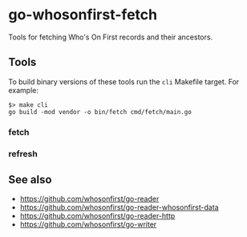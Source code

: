 # go-whosonfirst-fetch

Tools for fetching Who's On First records and their ancestors.

## Tools

To build binary versions of these tools run the `cli` Makefile target. For example:

```
$> make cli
go build -mod vendor -o bin/fetch cmd/fetch/main.go
```

### fetch

### refresh


## See also

* https://github.com/whosonfirst/go-reader
* https://github.com/whosonfirst/go-reader-whosonfirst-data
* https://github.com/whosonfirst/go-reader-http
* https://github.com/whosonfirst/go-writer